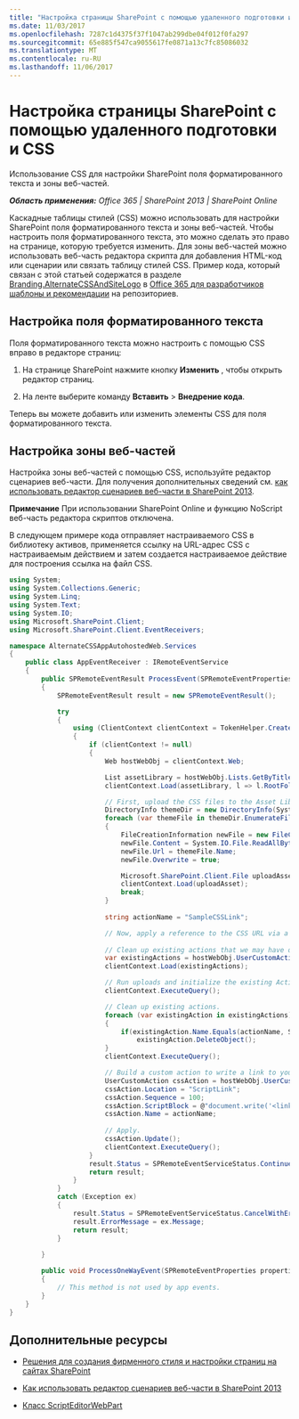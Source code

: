 ```yaml
---
title: "Настройка страницы SharePoint с помощью удаленного подготовки и CSS"
ms.date: 11/03/2017
ms.openlocfilehash: 7287c1d4375f37f1047ab299dbe04f012f0fa297
ms.sourcegitcommit: 65e885f547ca9055617fe0871a13c7fc85086032
ms.translationtype: MT
ms.contentlocale: ru-RU
ms.lasthandoff: 11/06/2017
---
```

# <a name="customize-a-sharepoint-page-by-using-remote-provisioning-and-css"></a>Настройка страницы SharePoint с помощью удаленного подготовки и CSS

Использование CSS для настройки SharePoint поля форматированного текста и зоны веб-частей.

_**Область применения:** Office 365 | SharePoint 2013 | SharePoint Online_

Каскадные таблицы стилей (CSS) можно использовать для настройки SharePoint поля форматированного текста и зоны веб-частей. Чтобы настроить поля форматированного текста, это можно сделать это право на странице, которую требуется изменить. Для зоны веб-частей можно использовать веб-часть редактора скрипта для добавления HTML-код или сценарии или связать таблицу стилей CSS.
Пример кода, который связан с этой статьей содержатся в разделе [Branding.AlternateCSSAndSiteLogo](https://github.com/SharePoint/PnP/tree/master/Samples/Branding.AlternateCSSAndSiteLogo) в [Office 365 для разработчиков шаблоны и рекомендации](https://github.com/SharePoint/PnP) на репозиториев.

## <a name="customize-rich-text-fields"></a>Настройка поля форматированного текста
<a name="sectionSection0"> </a>

Поля форматированного текста можно настроить с помощью CSS вправо в редакторе страниц:

1. На странице SharePoint нажмите кнопку **Изменить** , чтобы открыть редактор страниц.
    
2. На ленте выберите команду **Вставить** > **Внедрение кода**.
    
Теперь вы можете добавить или изменить элементы CSS для поля форматированного текста.

## <a name="customize-web-part-zones"></a>Настройка зоны веб-частей
<a name="sectionSection1"> </a>

Настройка зоны веб-частей с помощью CSS, используйте редактор сценариев веб-части. Для получения дополнительных сведений см. [как использовать редактор сценариев веб-части в SharePoint 2013](http://community.bamboosolutions.com/blogs/sharepoint-2013/archive/2013/05/20/how-to-use-script-editor-web-part-in-sharepoint-2013.aspx).

**Примечание**  При использовании SharePoint Online и функцию NoScript веб-часть редактора скриптов отключена. 

В следующем примере кода отправляет настраиваемого CSS в библиотеку активов, применяется ссылку на URL-адрес CSS с настраиваемым действием и затем создается настраиваемое действие для построения ссылка на файл CSS.

```C#
using System;
using System.Collections.Generic;
using System.Linq;
using System.Text;
using System.IO;
using Microsoft.SharePoint.Client;
using Microsoft.SharePoint.Client.EventReceivers;

namespace AlternateCSSAppAutohostedWeb.Services
{
    public class AppEventReceiver : IRemoteEventService
    {
        public SPRemoteEventResult ProcessEvent(SPRemoteEventProperties properties)
        {
            SPRemoteEventResult result = new SPRemoteEventResult();

            try
            {
                using (ClientContext clientContext = TokenHelper.CreateAppEventClientContext(properties, false))
                {
                    if (clientContext != null)
                    {
                        Web hostWebObj = clientContext.Web;

                        List assetLibrary = hostWebObj.Lists.GetByTitle("Site Assets");
                        clientContext.Load(assetLibrary, l => l.RootFolder);

                        // First, upload the CSS files to the Asset Library.
                        DirectoryInfo themeDir = new DirectoryInfo(System.Web.Hosting.HostingEnvironment.ApplicationPhysicalPath + "CSS");
                        foreach (var themeFile in themeDir.EnumerateFiles())
                        {
                            FileCreationInformation newFile = new FileCreationInformation();
                            newFile.Content = System.IO.File.ReadAllBytes(themeFile.FullName);
                            newFile.Url = themeFile.Name;
                            newFile.Overwrite = true;

                            Microsoft.SharePoint.Client.File uploadAsset = assetLibrary.RootFolder.Files.Add(newFile);
                            clientContext.Load(uploadAsset);
                            break;
                        }
                        
                        string actionName = "SampleCSSLink";

                        // Now, apply a reference to the CSS URL via a custom action.
                        
                        // Clean up existing actions that we may have deployed.
                        var existingActions = hostWebObj.UserCustomActions;
                        clientContext.Load(existingActions);

                        // Run uploads and initialize the existing Actions collection.
                        clientContext.ExecuteQuery();

                        // Clean up existing actions.
                        foreach (var existingAction in existingActions)
                        {
                            if(existingAction.Name.Equals(actionName, StringComparison.InvariantCultureIgnoreCase))
                                existingAction.DeleteObject();
                        }
                        clientContext.ExecuteQuery();

                        // Build a custom action to write a link to your new CSS file.
                        UserCustomAction cssAction = hostWebObj.UserCustomActions.Add();
                        cssAction.Location = "ScriptLink";
                        cssAction.Sequence = 100;
                        cssAction.ScriptBlock = @"document.write('<link rel=""stylesheet"" href=""" + assetLibrary.RootFolder.ServerRelativeUrl + @"/cs-style.css"" />');";
                        cssAction.Name = actionName;
                        
                        // Apply.
                        cssAction.Update();
                        clientContext.ExecuteQuery();
                    }
                    result.Status = SPRemoteEventServiceStatus.Continue;
                    return result;
                }
            }
            catch (Exception ex)
            {
                result.Status = SPRemoteEventServiceStatus.CancelWithError;
                result.ErrorMessage = ex.Message;
                return result;
            }
            
        }

        public void ProcessOneWayEvent(SPRemoteEventProperties properties)
        {
            // This method is not used by app events.
        }
    }
}

```

## <a name="additional-resources"></a>Дополнительные ресурсы
<a name="bk_addresources"> </a>

-  [Решения для создания фирменного стиля и настройки страниц на сайтах SharePoint](SharePoint-site-branding-and-page-customization-solutions.md)
    
-  [Как использовать редактор сценариев веб-части в SharePoint 2013](http://community.bamboosolutions.com/blogs/sharepoint-2013/archive/2013/05/20/how-to-use-script-editor-web-part-in-sharepoint-2013.aspx)
    
-  [Класс ScriptEditorWebPart](https://msdn.microsoft.com/en-us/library/office/microsoft.sharepoint.webpartpages.scripteditorwebpart.aspx)
